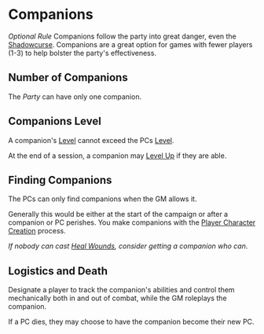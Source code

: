 # Companions

*Optional Rule*
Companions follow the party into great danger, even the [Shadowcurse](../Game%20Procedures/Hazards/Shadowcurse.md). Companions are a great option for games with fewer players (1-3) to help bolster the party's effectiveness.

## Number of Companions

The *Party* can have only one companion.

## Companions Level

A companion's [Level](../Player%20Characters/Progression/Level.md) cannot exceed the PCs [Level](../Player%20Characters/Progression/Level.md).

At the end of a session, a companion may [Level Up](../Player%20Characters/Progression/Level.md#Level%20Up) if they are able.

## Finding Companions

The PCs can only find companions when the GM allows it.

Generally this would be either at the start of the campaign or after a companion or PC perishes. You make companions with the [Player Character Creation](../Character%20Creation/Player%20Character%20Creation.md) process.

*If nobody can cast [Heal Wounds](../Magic/Spells/Spells%20by%20Level/Level%201/Heal%20Wounds.md), consider getting a companion who can*.

## Logistics and Death

Designate a player to track the companion's abilities and control them mechanically both in and out of combat, while the GM roleplays the companion.

If a PC dies, they may choose to have the companion become their new PC.
